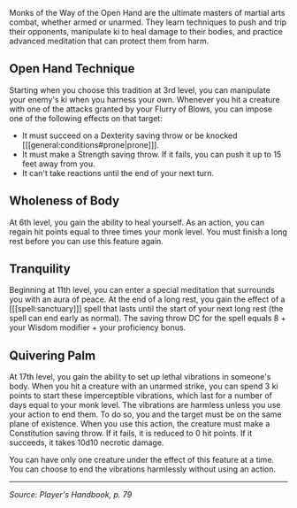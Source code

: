 Monks of the Way of the Open Hand are the ultimate masters of martial arts combat, whether armed or unarmed. They learn techniques to push and trip their opponents, manipulate ki to heal damage to their bodies, and practice advanced meditation that can protect them from harm.

## Open Hand Technique

Starting when you choose this tradition at 3rd level, you can manipulate your enemy's ki when you harness your own. Whenever you hit a creature with one of the attacks granted by your Flurry of Blows, you can impose one of the following effects on that target:

* It must succeed on a Dexterity saving throw or be knocked [[[general:conditions#prone|prone]]].
* It must make a Strength saving throw. If it fails, you can push it up to 15 feet away from you.
* It can't take reactions until the end of your next turn.

## Wholeness of Body

At 6th level, you gain the ability to heal yourself. As an action, you can regain hit points equal to three times your monk level. You must finish a long rest before you can use this feature again.

## Tranquility

Beginning at 11th level, you can enter a special meditation that surrounds you with an aura of peace. At the end of a long rest, you gain the effect of a [[[spell:sanctuary]]] spell that lasts until the start of your next long rest (the spell can end early as normal). The saving throw DC for the spell equals 8 + your Wisdom modifier + your proficiency bonus.

## Quivering Palm

At 17th level, you gain the ability to set up lethal vibrations in someone's body. When you hit a creature with an unarmed strike, you can spend 3 ki points to start these imperceptible vibrations, which last for a number of days equal to your monk level. The vibrations are harmless unless you use your action to end them. To do so, you and the target must be on the same plane of existence. When you use this action, the creature must make a Constitution saving throw. If it fails, it is reduced to 0 hit points. If it succeeds, it takes 10d10 necrotic damage.

You can have only one creature under the effect of this feature at a time. You can choose to end the vibrations harmlessly without using an action.

----

*Source: Player's Handbook, p. 79*